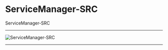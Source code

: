 # ServiceManager-SRC
ServiceManager-SRC

** **

![ServiceManager-SRC](https://user-images.githubusercontent.com/74623428/149592809-0aa75960-699f-408c-b45a-c2597ee24e97.PNG)

** **
